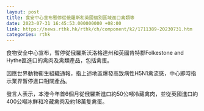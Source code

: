 ```yaml
---
layout: post
title: 食安中心宣布暫停從俄羅斯和英國個別區域進口禽類等
date: 2023-07-31 16:45:53.000000000 +08:00
link: https://news.rthk.hk/rthk/ch/component/k2/1711389-20230731.htm
categories: rthk
---
```


食物安全中心宣布，暫停從俄羅斯沃洛格達州和英國肯特郡Folkestone and Hythe區進口的禽肉及禽類產品，包括禽蛋。

因應世界動物衞生組織通報，指上述地區爆發高致病性H5N1禽流感，中心即時指示業界暫停進口相關產品。

發言人表示，本港今年首6個月從俄羅斯進口約50公噸冷藏禽肉，並從英國進口約400公噸冰鮮和冷藏禽肉及約18萬隻禽蛋。

